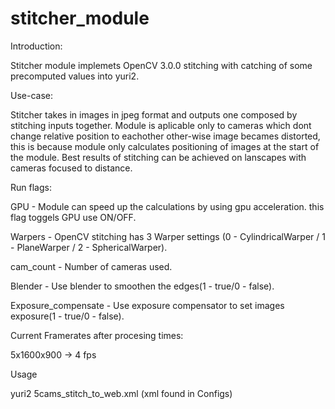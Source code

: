 # stitcher_module

Introduction: 

Stitcher module implemets OpenCV 3.0.0 stitching with catching of some precomputed values into yuri2.

Use-case: 

Stitcher takes in images in jpeg format and outputs one composed by stitching inputs together. Module is aplicable only to cameras which dont change relative position to eachother other-wise image becames distorted, this is because module only calculates positioning of images at the start of the module. Best results of stitching can be achieved on lanscapes with cameras focused to distance.

Run flags: 

GPU - Module can speed up the calculations by using gpu acceleration. this flag toggels GPU use ON/OFF.

Warpers - OpenCV stitching has 3 Warper settings (0 - CylindricalWarper / 1 - PlaneWarper / 2 - SphericalWarper).

cam_count - Number of cameras used.

Blender - Use blender to smoothen the edges(1 - true/0 - false).

Exposure_compensate - Use exposure compensator to set images exposure(1 - true/0 - false).

Current Framerates after procesing times: 

5x1600x900 -> 4 fps

Usage 

yuri2 5cams_stitch_to_web.xml (xml found in Configs)
